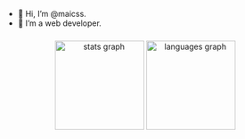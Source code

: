 - 👋 Hi, I’m @maicss.
- 👀 I’m a web developer.

###

<div align="center">
  <img src="https://github-readme-stats-six-pi-22.vercel.app/api?hide_title=false&hide_rank=false&show_icons=true&include_all_commits=true&count_private=true&disable_animations=false&locale=en&hide_border=false&username=maicss" height="160" alt="stats graph"  />
  <img src="https://github-readme-stats-six-pi-22.vercel.app/api/top-langs?locale=en&hide_title=false&layout=compact&card_width=350&langs_count=5&hide_border=false&username=maicss" height="160" alt="languages graph"  />
</div>

